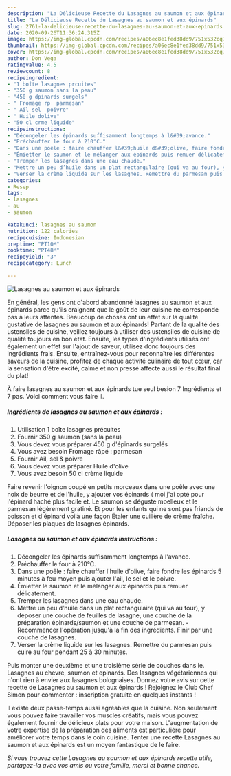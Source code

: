 ```yaml
---
description: "La Délicieuse Recette du Lasagnes au saumon et aux épinards"
title: "La Délicieuse Recette du Lasagnes au saumon et aux épinards"
slug: 2761-la-delicieuse-recette-du-lasagnes-au-saumon-et-aux-epinards
date: 2020-09-26T11:36:24.315Z
image: https://img-global.cpcdn.com/recipes/a06ec8e1fed38dd9/751x532cq70/lasagnes-au-saumon-et-aux-epinards-photo-principale-de-la-recette.jpg
thumbnail: https://img-global.cpcdn.com/recipes/a06ec8e1fed38dd9/751x532cq70/lasagnes-au-saumon-et-aux-epinards-photo-principale-de-la-recette.jpg
cover: https://img-global.cpcdn.com/recipes/a06ec8e1fed38dd9/751x532cq70/lasagnes-au-saumon-et-aux-epinards-photo-principale-de-la-recette.jpg
author: Don Vega
ratingvalue: 4.5
reviewcount: 8
recipeingredient:
- "1 boîte lasagnes prcuites"
- "350 g saumon sans la peau"
- "450 g dpinards surgels"
- " Fromage rp  parmesan"
- " Ail sel  poivre"
- " Huile dolive"
- "50 cl crme liquide"
recipeinstructions:
- "Décongeler les épinards suffisamment longtemps à l&#39;avance."
- "Préchauffer le four à 210°C."
- "Dans une poêle : faire chauffer l&#39;huile d&#39;olive, faire fondre les épinards 5 minutes à feu moyen puis ajouter l&#39;ail, le sel et le poivre."
- "Émietter le saumon et le mélanger aux épinards puis remuer délicatement."
- "Tremper les lasagnes dans une eau chaude."
- "Mettre un peu d’huile dans un plat rectangulaire (qui va au four), y déposer une couche de feuilles de lasagne, une couche de la préparation épinards/saumon et une couche de parmesan. Recommencer l&#39;opération jusqu&#39;à la fin des ingrédients. Finir par une couche de lasagnes."
- "Verser la crème liquide sur les lasagnes. Remettre du parmesan puis cuire au four pendant 25 à 30 minutes."
categories:
- Resep
tags:
- lasagnes
- au
- saumon

katakunci: lasagnes au saumon 
nutrition: 122 calories
recipecuisine: Indonesian
preptime: "PT10M"
cooktime: "PT48M"
recipeyield: "3"
recipecategory: Lunch

---
```



![Lasagnes au saumon et aux épinards](https://img-global.cpcdn.com/recipes/a06ec8e1fed38dd9/751x532cq70/lasagnes-au-saumon-et-aux-epinards-photo-principale-de-la-recette.jpg)

En général, les gens ont d'abord abandonné lasagnes au saumon et aux épinards parce qu'ils craignent que le goût de leur cuisine ne corresponde pas à leurs attentes. Beaucoup de choses ont un effet sur la qualité gustative de lasagnes au saumon et aux épinards! Partant de la qualité des ustensiles de cuisine, veillez toujours à utiliser des ustensiles de cuisine de qualité toujours en bon état. Ensuite, les types d'ingrédients utilisés ont également un effet sur l'ajout de saveur, utilisez donc toujours des ingrédients frais. Ensuite, entraînez-vous pour reconnaître les différentes saveurs de la cuisine, profitez de chaque activité culinaire de tout cœur, car la sensation d'être excité, calme et non pressé affecte aussi le résultat final du plat!

<!--inarticleads1-->

À faire lasagnes au saumon et aux épinards tue seul besion 7 Ingrédients et 7 pas. Voici comment vous faire il.

##### Ingrédients de lasagnes au saumon et aux épinards :

1. Utilisation 1 boîte lasagnes précuites
1. Fournir 350 g saumon (sans la peau)
1. Vous devez vous préparer 450 g d&#39;épinards surgelés
1. Vous avez besoin  Fromage râpé : parmesan
1. Fournir  Ail, sel &amp; poivre
1. Vous devez vous préparer  Huile d&#39;olive
1. Vous avez besoin 50 cl crème liquide


Faire revenir l&#39;oignon coupé en petits morceaux dans une poêle avec une noix de beurre et de l&#39;huile, y ajouter vos épinards ( moi j&#39;ai opté pour l&#39;épinard haché plus facile et. Le saumon se déguste moelleux et le parmesan légèrement gratiné. Et pour les enfants qui ne sont pas friands de poisson et d&#39;épinard voilà une façon Étaler une cuillère de crème fraîche. Déposer les plaques de lasagnes épinards. 

<!--inarticleads2-->

##### Lasagnes au saumon et aux épinards instructions :

1. Décongeler les épinards suffisamment longtemps à l&#39;avance.
1. Préchauffer le four à 210°C.
1. Dans une poêle : faire chauffer l&#39;huile d&#39;olive, faire fondre les épinards 5 minutes à feu moyen puis ajouter l&#39;ail, le sel et le poivre.
1. Émietter le saumon et le mélanger aux épinards puis remuer délicatement.
1. Tremper les lasagnes dans une eau chaude.
1. Mettre un peu d’huile dans un plat rectangulaire (qui va au four), y déposer une couche de feuilles de lasagne, une couche de la préparation épinards/saumon et une couche de parmesan. - Recommencer l&#39;opération jusqu&#39;à la fin des ingrédients. Finir par une couche de lasagnes.
1. Verser la crème liquide sur les lasagnes. Remettre du parmesan puis cuire au four pendant 25 à 30 minutes.


Puis monter une deuxième et une troisième série de couches dans le. Lasagnes au chevre, saumon et epinards. Des lasagnes végétariennes qui n&#39;ont rien à envier aux lasagnes bolognaises. Donnez votre avis sur cette recette de Lasagnes au saumon et aux épinards ! Rejoignez le Club Chef Simon pour commenter : inscription gratuite en quelques instants ! 

<!--inarticleads1-->

<p>
Il existe deux passe-temps aussi agréables que la cuisine. Non seulement vous pouvez faire travailler vos muscles créatifs, mais vous pouvez également fournir de délicieux plats pour votre maison. L'augmentation de votre expertise de la préparation des aliments est particulière pour améliorer votre temps dans le coin cuisine. Tenter une recette Lasagnes au saumon et aux épinards est un moyen fantastique de le faire.
</p>

<p>
<i>Si vous trouvez cette Lasagnes au saumon et aux épinards recette utile, partagez-la avec vos amis ou votre famille, merci et bonne chance.</i>
</p>

